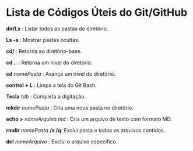 # Lista de Códigos Úteis do Git/GitHub

**dir/Ls** : Listar todos as pastas do diretório.

**Ls -a** : Mostrar pastas ocultas.

**cd/** : Retorna ao diretório-base.

**cd ..** : Retorna um nível do diretório.

**cd** _nomePasta_ : Avança um nível do diretório.

**control + L** : Limpa a tela do Git Bash.

**Tecla** _tab_ : Completa a digitação.

**mkdir** _nomePasta_ : Cria uma nova pasta no diretório.

**echo >** _nomeArquivo.md_ : Cria um arquivo de texto com formato MD.

**rmdir** _nomePasta_ **/s /q**: Exclui pasta e todos os arquivos contidos.

**del** _nomeArquivo_ : Exclui o arquivo específico.





